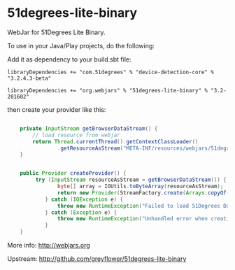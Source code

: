 # 51degrees-lite-binary


WebJar for 51Degrees Lite Binary.

To use in your Java/Play projects, do the following:

Add it as dependency to your build.sbt file:

``` libraryDependencies += "com.51degrees" % "device-detection-core" % "3.2.4.3-beta" ```

``` libraryDependencies += "org.webjars" % "51degrees-lite-binary" % "3.2-201602" ```


then create your provider like this:

```java

    private InputStream getBrowserDataStream() {
        // load resource from webjar
        return Thread.currentThread().getContextClassLoader()
                .getResourceAsStream("META-INF/resources/webjars/51degrees-lite-binary/51Degrees-Lite.dat");
    }


    public Provider createProvider() {
         try (InputStream resourceAsStream = getBrowserDataStream()) {
                byte[] array = IOUtils.toByteArray(resourceAsStream);
                return new Provider(StreamFactory.create(Arrays.copyOf(array, array.length)), 60);
            } catch (IOException e) {
                throw new RuntimeException("Failed to load 51Degrees Database from WebJar");
            } catch (Exception e) {
                throw new RuntimeException("Unhandled error when creating 51Degrees Provider", e);
            }
    }


```

More info: http://webjars.org

Upstream: http://github.com/greyflower/51degrees-lite-binary
